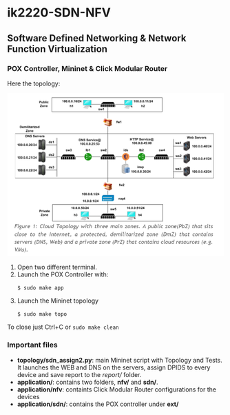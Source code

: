 # ik2220-SDN-NFV
## Software Defined Networking & Network Function Virtualization
### POX Controller, Mininet & Click Modular Router

Here the topology:

![topo.png](topo.png)

1. Open two different terminal.
2. Launch the POX Controller with:
	```
	$ sudo make app
	```
3. Launch the Mininet topology
	```
	$ sudo make topo
	```

To close just Ctrl+C or `sudo make clean`


### Important files
- **topology/sdn_assign2.py**: main Mininet script with Topology and Tests. It launches the WEB and DNS on the servers, assign DPIDS to every device and save report to the _report/_ folder.
- **application/**: contains two folders, **nfv/** and **sdn/**.
- **application/nfv**: containts Click Modular Router configurations for the devices
- **application/sdn/**: contains the POX controller under **ext/**